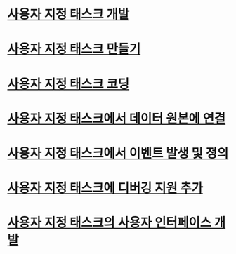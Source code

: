 # [사용자 지정 태스크 개발](developing-a-custom-task.md)
# [사용자 지정 태스크 만들기](creating-a-custom-task.md)
# [사용자 지정 태스크 코딩](coding-a-custom-task.md)
# [사용자 지정 태스크에서 데이터 원본에 연결](connecting-to-data-sources-in-a-custom-task.md)
# [사용자 지정 태스크에서 이벤트 발생 및 정의](raising-and-defining-events-in-a-custom-task.md)
# [사용자 지정 태스크에 디버깅 지원 추가](adding-support-for-debugging-in-a-custom-task.md)
# [사용자 지정 태스크의 사용자 인터페이스 개발](developing-a-user-interface-for-a-custom-task.md)
